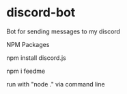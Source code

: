 # discord-bot

Bot for sending messages to my discord

NPM Packages

npm install discord.js

npm i feedme

run with "node ." via command line
 
